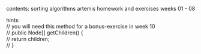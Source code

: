 contents: 
  sorting algorithms
  artemis homework and exercises weeks 01 - 08


hints:<br>
// you will need this method for a bonus-exercise in week 10 <br>
//	public Node<T>[] getChildren() { <br>
//		return children; <br>
//	}
